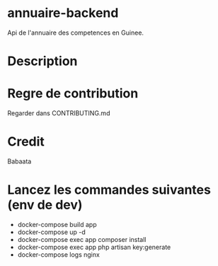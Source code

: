 # annuaire-backend
Api de l'annuaire des competences en Guinee.

# Description

# Regre de contribution
Regarder dans CONTRIBUTING.md

# Credit
Babaata

# Lancez les commandes suivantes (env de dev)
 - docker-compose build app
 - docker-compose up -d
 - docker-compose exec app composer install
 - docker-compose exec app php artisan key:generate
 - docker-compose logs nginx 